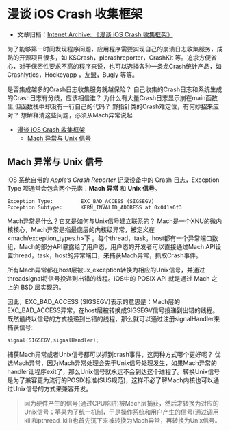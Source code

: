 # 漫谈 iOS Crash 收集框架

- 文章归档：[Intenet Archive: 《漫谈 iOS Crash 收集框架》](https://web.archive.org/web/20170302231915/https://nianxi.net/ios/ios-crash-reporter.html)

为了能够第一时间发现程序问题，应用程序需要实现自己的崩溃日志收集服务，成熟的开源项目很多，如 KSCrash，plcrashreporter，CrashKit 等。追求方便省心，对于保密性要求不高的程序来说，也可以选择各种一条龙Crash统计产品，如 Crashlytics，Hockeyapp ，友盟，Bugly 等等。

是否集成越多的Crash日志收集服务就越保险？
自己收集的Crash日志和系统生成的Crash日志有分歧，应该相信谁？
为什么有大量Crash日志显示崩在main函数里,但函数栈中却没有一行自己的代码？
野指针类的Crash难定位，有何妙招来应对？
想解释清这些问题，必须从Mach异常说起

- [漫谈 iOS Crash 收集框架](#漫谈-ios-crash-收集框架)
  - [Mach 异常与 Unix 信号](#mach-异常与-unix-信号)

## Mach 异常与 Unix 信号

iOS 系统自带的 *Apple’s Crash Reporter* 记录设备中的 Crash 日志，Exception Type 项通常会包含两个元素：**Mach 异常** 和 **Unix 信号**。

```plaintext
Exception Type:         EXC_BAD_ACCESS (SIGSEGV)
Exception Subtype:      KERN_INVALID_ADDRESS at 0x041a6f3
```

Mach异常是什么？它又是如何与Unix信号建立联系的？ Mach是一个XNU的微内核核心，Mach异常是指最底层的内核级异常，被定义在 <mach/exception_types.h>下 。每个thread，task，host都有一个异常端口数组，Mach的部分API暴露给了用户态，用户态的开发者可以直接通过Mach API设置thread，task，host的异常端口，来捕获Mach异常，抓取Crash事件。

所有Mach异常都在host层被ux_exception转换为相应的Unix信号，并通过threadsignal将信号投递到出错的线程。iOS中的 POSIX API 就是通过 Mach 之上的 BSD 层实现的。

因此，EXC_BAD_ACCESS (SIGSEGV)表示的意思是：Mach层的EXC_BAD_ACCESS异常，在host层被转换成SIGSEGV信号投递到出错的线程。既然最终以信号的方式投递到出错的线程，那么就可以通过注册signalHandler来捕获信号:

```objectivec
signal(SIGSEGV,signalHandler);
```

捕获Mach异常或者Unix信号都可以抓到crash事件，这两种方式哪个更好呢？ 优选Mach异常，因为Mach异常处理会先于Unix信号处理发生，如果Mach异常的handler让程序exit了，那么Unix信号就永远不会到达这个进程了。转换Unix信号是为了兼容更为流行的POSIX标准(SUS规范)，这样不必了解Mach内核也可以通过Unix信号的方式来兼容开发。

> 因为硬件产生的信号(通过CPU陷阱)被Mach层捕获，然后才转换为对应的Unix信号；苹果为了统一机制，于是操作系统和用户产生的信号(通过调用kill和pthread_kill)也首先沉下来被转换为Mach异常，再转换为Unix信号。
